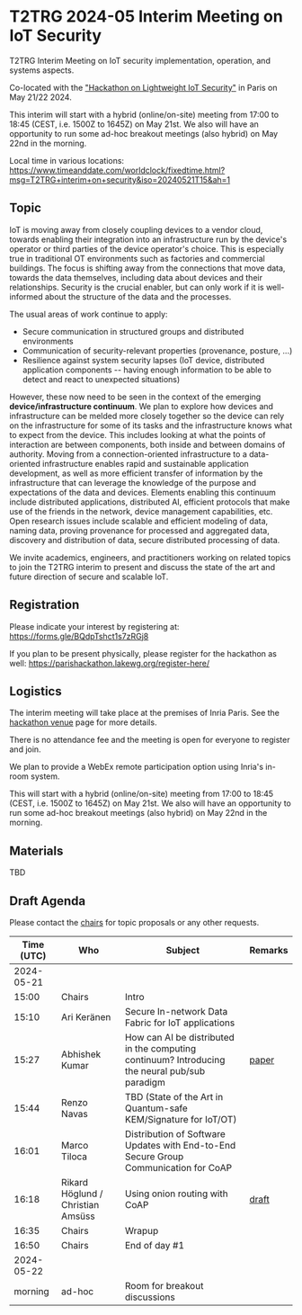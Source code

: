 # T2TRG 2024-05 Interim Meeting on IoT Security
T2TRG Interim Meeting on IoT security implementation, operation, and systems aspects.

Co-located with the ["Hackathon on Lightweight IoT Security"](https://parishackathon.lakewg.org/program/) in Paris on May 21/22 2024.

This interim will start with a hybrid (online/on-site) meeting from 17:00 to 18:45 (CEST, i.e. 1500Z to 1645Z) on May 21st.
We also will have an opportunity to run some ad-hoc breakout meetings (also hybrid) on May 22nd in the morning.

Local time in various locations:<br>
https://www.timeanddate.com/worldclock/fixedtime.html?msg=T2TRG+interim+on+security&iso=20240521T15&ah=1<br>

## Topic

IoT is moving away from closely coupling devices to a vendor cloud, towards enabling their integration into an infrastructure run by the device's operator or third parties of the device operator's choice.  This is especially true in traditional OT environments such as factories and commercial buildings.  The focus is shifting away from the connections that move data, towards the data themselves, including data about devices and their relationships.  Security is the crucial enabler, but can only work if it is well-informed about the structure of the data and the processes.

The usual areas of work continue to apply:

- Secure communication in structured groups and distributed environments
- Communication of security-relevant properties (provenance, posture, ...)
- Resilience against system security lapses (IoT device, distributed application components -- having enough information to be able to detect and react to unexpected situations)

However, these now need to be seen in the context of the emerging **device/infrastructure continuum**.  We plan to explore how devices and infrastructure can be melded more closely together so the device can rely on the infrastructure for some of its tasks and the infrastructure knows what to expect from the device. This includes looking at what the points of interaction are between components, both inside and between domains of authority.
Moving from a connection-oriented infrastructure to a data-oriented infrastructure enables rapid and sustainable application development, as well as more efficient transfer of information by the infrastructure that can leverage the knowledge of the purpose and expectations of the data and devices.
Elements enabling this continuum include distributed applications, distributed AI, efficient protocols that make use of the friends in the network, device management capabilities, etc. Open research issues include scalable and efficient modeling of data, naming data, proving provenance for processed and aggregated data, discovery and distribution of data, secure distributed processing of data.

We invite academics, engineers, and practitioners working on related topics to join the T2TRG interim to present and discuss the state of the art and future direction of secure and scalable IoT.


## Registration

Please indicate your interest by registering at: https://forms.gle/BQdpTshct1s7zRGj8

If you plan to be present physically, please register for the hackathon
as well: https://parishackathon.lakewg.org/register-here/

## Logistics

The interim meeting will take place at the premises of Inria Paris. See the [hackathon venue](https://parishackathon.lakewg.org/venue/) page for more details.

There is no attendance fee and the meeting is open for everyone to register and join.

We plan to provide a WebEx remote participation option using Inria's in-room system.

This will start with a hybrid (online/on-site) meeting from 17:00 to 18:45 (CEST, i.e. 1500Z to 1645Z) on May 21st.  We also will have an opportunity to run some ad-hoc breakout meetings (also hybrid) on May 22nd in the morning.

## Materials

TBD

## Draft Agenda

Please contact the [chairs][] for topic proposals or any other requests.

| Time (UTC) | Who            | Subject                                                                                       | Remarks |
|------------|----------------|-----------------------------------------------------------------------------------------------|---------|
| 2024-05-21 |                |                                                                                               |         |
|      15:00 | Chairs         | Intro                                                                                         |         |
|      15:10 | Ari Keränen    | Secure In-network Data Fabric for IoT applications                                            |         |
|      15:27 | Abhishek Kumar | How can AI be distributed in the computing continuum? Introducing the neural pub/sub paradigm | [paper](https://arxiv.org/abs/2309.02058)|
|      15:44 | Renzo Navas    | TBD (State of the Art in Quantum-safe KEM/Signature for IoT/OT)                               |         |
|      16:01 | Marco Tiloca   | Distribution of Software Updates with End-to-End Secure Group Communication for CoAP          |         |
|      16:18 | Rikard Höglund / Christian Amsüss | Using onion routing with CoAP                                              | [draft](https://datatracker.ietf.org/doc/draft-amsuess-t2trg-onion-coap/)|
|      16:35 | Chairs         | Wrapup                                                                                        |         |
|      16:50 | Chairs         | End of day #1                                                                                 |         |
| 2024-05-22 |                |                                                                                               |         |
|    morning | ad-hoc         | Room for breakout discussions                                                                 |         |

[chairs]: mailto:t2trg-chairs@irtf.org
